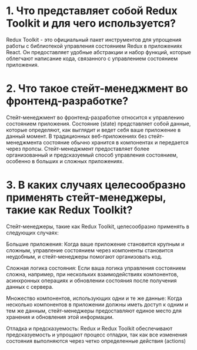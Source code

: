 # 1. Что представляет собой Redux Toolkit и для чего используется?

Redux Toolkit - это официальный пакет инструментов для упрощения работы с библиотекой управления состоянием Redux в приложениях React. Он предоставляет удобные абстракции и набор функций, которые облегчают написание кода, связанного с управлением состоянием приложения.

# 2. Что такое стейт-менеджмент во фронтенд-разработке?

Стейт-менеджмент во фронтенд-разработке относится к управлению состоянием приложения. Состояние (state) представляет собой данные, которые определяют, как выглядит и ведет себя ваше приложение в данный момент. В традиционных веб-приложениях без стейт-менеджмента состояние обычно хранится в компонентах и передается через пропсы. Стейт-менеджмент предоставляет более организованный и предсказуемый способ управления состоянием, особенно в больших и сложных приложениях.

# 3. В каких случаях целесообразно применять стейт-менеджеры, такие как Redux Toolkit?

Стейт-менеджеры, такие как Redux Toolkit, целесообразно применять в следующих случаях:

Большие приложения: Когда ваше приложение становится крупным и сложным, управление состоянием через компоненты становится неудобным, и стейт-менеджеры помогают организовать код.

Сложная логика состояния: Если ваша логика управления состоянием сложна, например, при нескольких взаимодействиях компонентов, асинхронных операциях и обновлении состояния после получения данных с сервера.

Множество компонентов, использующих одни и те же данные: Когда несколько компонентов в приложении должны иметь доступ к одним и тем же данным, стейт-менеджеры предоставляют единое место для хранения и обновления этой информации.

Отладка и предсказуемость: Redux и Redux Toolkit обеспечивают предсказуемость и упрощают процесс отладки, так как все изменения состояния выполняются через четко определенные действия (actions)
